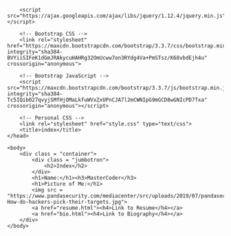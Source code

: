 <!DOCTYPE html>
<html lang="en">
    <head>
        <meta charset="utf-8">
        <meta http-equiv="X-UA-Compatible" content="IE=edge">
        <meta name="viewport" content="width=device-width, initial-scale=1">

        <script src="https://ajax.googleapis.com/ajax/libs/jquery/1.12.4/jquery.min.js"></script>

        <!-- Bootstrap CSS -->
        <link rel="stylesheet" href="https://maxcdn.bootstrapcdn.com/bootstrap/3.3.7/css/bootstrap.min.css" integrity="sha384-BVYiiSIFeK1dGmJRAkycuHAHRg32OmUcww7on3RYdg4Va+PmSTsz/K68vbdEjh4u" crossorigin="anonymous">

        <!-- Bootstrap JavaScript -->
        <script src="https://maxcdn.bootstrapcdn.com/bootstrap/3.3.7/js/bootstrap.min.js" integrity="sha384-Tc5IQib027qvyjSMfHjOMaLkfuWVxZxUPnCJA7l2mCWNIpG9mGCD8wGNIcPD7Txa" crossorigin="anonymous"></script>
        
        <!-- Personal CSS -->
        <link rel="stylesheet" href="style.css" type="text/css">
		<title>index</title>
    </head>
	
	<body>
		<div class = "container">
			<div class = "jumbotron">
				<h2>Index</h2>
			</div>
			<h1>Name:</h1><h3>MasterCoder</h3>
			<h1>Picture of Me:</h1>
			<img src = "https://www.pandasecurity.com/mediacenter/src/uploads/2019/07/pandasecurity-How-do-hackers-pick-their-targets.jpg">
			<a href="resume.html"><h4>Link to Resume</h4></a>
			<a href="bio.html"><h4>Link to Biography</h4></a>
		</div>
	</body>
			
